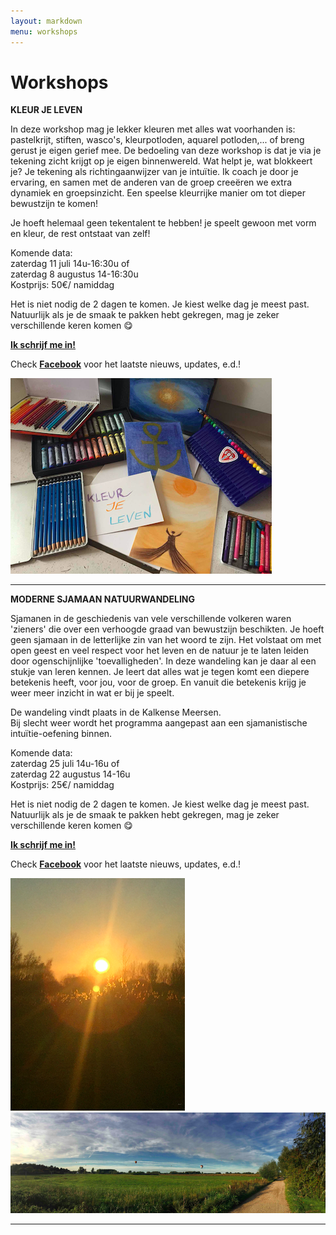 ```yaml
---
layout: markdown
menu: workshops
---
```

# Workshops


**KLEUR JE LEVEN**

In deze workshop mag je lekker kleuren met alles wat voorhanden is: pastelkrijt, stiften, wasco's, kleurpotloden, aquarel potloden,... of breng gerust je eigen gerief mee. 
De bedoeling van deze workshop is dat je via je tekening zicht krijgt op je eigen binnenwereld. Wat helpt je, wat blokkeert je? Je tekening als richtingaanwijzer van je intuïtie. Ik coach je door je ervaring, en samen met de anderen van de groep creeëren we extra dynamiek en groepsinzicht. 
Een speelse kleurrijke manier om tot dieper bewustzijn te komen!

Je hoeft helemaal geen tekentalent te hebben! je speelt gewoon met vorm en kleur, de rest ontstaat van zelf!

Komende data:    
zaterdag 11 juli 14u-16:30u   of    
zaterdag 8 augustus 14-16:30u   
Kostprijs: 50€/ namiddag   

Het is niet nodig de 2 dagen te komen. Je kiest welke dag je meest past.    
Natuurlijk als je de smaak te pakken hebt gekregen, mag je zeker verschillende keren komen 😋   

[**Ik schrijf me in!**](mailto:marian@de-intuitieschool.be)    

Check [**Facebook**](https://www.facebook.com/intuitieschool/) voor het laatste nieuws, updates, e.d.!

![workshops](images/kleurjeleven.png)

---


**MODERNE SJAMAAN NATUURWANDELING**   

Sjamanen in de geschiedenis van vele verschillende volkeren waren 'zieners' die over een verhoogde graad van bewustzijn beschikten. Je hoeft geen sjamaan in de letterlijke zin van het woord te zijn. Het volstaat om met open geest en veel respect voor het leven en de natuur je te laten leiden door ogenschijnlijke 'toevalligheden'.
In deze wandeling kan je daar al een stukje van leren kennen. Je leert dat alles wat je tegen komt een diepere betekenis heeft, voor jou, voor de groep. En vanuit die betekenis krijg je weer meer inzicht in wat er bij je speelt.    

De wandeling vindt plaats in de Kalkense Meersen.    
Bij slecht weer wordt het programma aangepast aan een sjamanistische intuïtie-oefening binnen. 

Komende data:    
zaterdag 25 juli 14u-16u   of    
zaterdag 22 augustus 14-16u   
Kostprijs: 25€/ namiddag     

Het is niet nodig de 2 dagen te komen. Je kiest welke dag je meest past.    
Natuurlijk als je de smaak te pakken hebt gekregen, mag je zeker verschillende keren komen 😋   

[**Ik schrijf me in!**](mailto:marian@de-intuitieschool.be)    

Check [**Facebook**](https://www.facebook.com/intuitieschool/) voor het laatste nieuws, updates, e.d.!

![workshops](images/wandeling.png)
![workshops](images/wandeling2.png)



---






